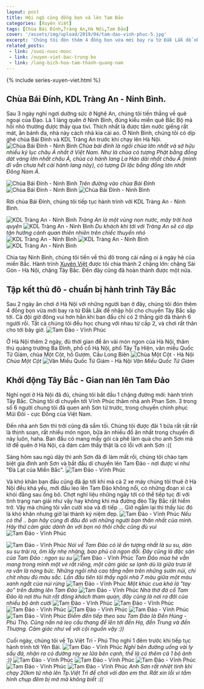 ```yaml
---
layout: post
title: Hội ngộ cùng đồng bọn và lên Tam Đảo
categories: [Xuyên Việt]
tags: [Chùa Bái Đính,Tràng An,Hà Nội,Tam Đảo]
cover: '/assets/img/upload/2019/04/tam-dao-vinh-phuc-5.jpg'
excerpt: 'Chúng tôi đón thêm 4 đồng bọn vừa mới bay ra từ Đắk Lắk để nhập hội cho chuyến Tây Bắc sắp tới. Cả đội giờ đông vui hơn hẳn khi ban đầu chỉ có 2 thằng giờ đã thành 6 người rồi'
related_posts:
 - link: /suoi-nuoc-mooc
 - link: /xuyen-viet-bac-trung-bo
 - link: /lang-bich-hoa-tam-thanh-quang-nam
---
```

{% include series-xuyen-viet.html %}

## Chùa Bái Đính, KDL Tràng An - Ninh Bình.
Sau 3 ngày nghỉ ngơi dưỡng sức ở Nghệ An, chúng tôi tiến thẳng về quê ngoại của Đạo. Là 1 làng quên ở Ninh Bình, đúng kiểu miền quê Bắc Bộ mà hồi nhỏ thường được thấy qua tivi. Thích nhất là được tắm nước giếng rất mát, ăn bánh đa, nhà này cách nhà kia cái ao.
Ở Ninh Bình, chúng tôi có dịp ghé chùa Bái Đính và KDL Tràng An trước khi chạy lên Hà Nội.
![Chùa Bái Đính - Ninh Bình](assets/img/upload/2019/04/chua-bai-dinh-6.jpg)
*Chùa bái đính là ngôi chùa lớn nhất và sở hữu nhiều kỷ lục châu Á nhất ở Việt Nam. Như là chùa có tượng Phật bằng đồng dát vàng lớn nhất châu Á, chùa có hành lang La Hán dài nhất châu Á (mình đi vẫn chưa hết cái hành lang này), có tượng Di lặc bằng đồng lớn nhất Đông Nam Á.*

![Chùa Bái Đính - Ninh Bình](assets/img/upload/2019/04/chua-bai-dinh.jpg)
*Trên đường vào chùa Bái Đính*
![Chùa Bái Đính - Ninh Bình](assets/img/upload/2019/04/chua-bai-dinh-5.jpg)
![Chùa Bái Đính - Ninh Bình](assets/img/upload/2019/04/chua-bai-dinh-3.jpg)

Rời chùa Bái Đính, chúng tôi tiếp tục hành trình với KDL Tràng An - Ninh Bình.

![KDL Tràng An - Ninh Bình](assets/img/upload/2019/04/kdl-trang-an-ninh-binh-2.jpg)
*Tràng An là một vùng non nước, mây trời hoà quyện*
![KDL Tràng An - Ninh Bình](assets/img/upload/2019/04/kdl-trang-an-ninh-binh-1.jpg)
*Du khách khi tới với Tràng An sẽ có dịp tận hưởng cảnh quan thiên nhiên trên chiếc thuyền nhỏ*
![KDL Tràng An - Ninh Bình](assets/img/upload/2019/04/kdl-trang-an-ninh-binh-6.jpg)
![KDL Tràng An - Ninh Bình](assets/img/upload/2019/04/kdl-trang-an-ninh-binh-3.jpg)
![KDL Tràng An - Ninh Bình](assets/img/upload/2019/04/kdl-trang-an-ninh-binh-4.jpg)

Chia tay Ninh Bình, chúng tôi tiến về thủ đô trong cái nắng oi ả ngày hè của miền Bắc. 
Hành trình [Xuyên Việt](/xuyen-viet) được tôi chia thành 2 chặng lớn: chặng Sài Gòn - Hà Nội, chặng Tây Bắc. Đến đây cũng đã hoàn thành được một nửa.

## Tập kết thủ đô - chuẩn bị hành trình Tây Bắc
Sau 2 ngày ăn chơi ở Hà Nội với những người bạn ở đây, chúng tôi đón thêm 4 đồng bọn vừa mới bay ra từ Đắk Lắk để nhập hội cho chuyến Tây Bắc sắp tới. Cả đội giờ đông vui hơn hẳn khi ban đầu chỉ có 2 thằng giờ đã thành 6 người rồi. Tất cả chúng tôi đều học chung với nhau từ cấp 2, và chơi rất thân cho tới bây giờ.
![Tam Đảo - Vĩnh Phúc](assets/img/upload/2019/04/tam-dao-vinh-phuc-5.jpg)

Ở Hà Nội thêm 2 ngày, đủ thời gian để ăn vài món ngon của Hà Nội, thăm thú quảng trường Ba Đình, phố cổ Hà Nội, phố Tây Tạ Hiện, văn miếu Quốc Tử Giám, chùa Một Cột, hồ Gươm, Cầu Long Biên
![Chùa Một Cột - Hà Nội](assets/img/upload/2019/04/chua-mot-cot-ha-noi.jpg)
*Chùa Một Cột*
![Văn Miếu Quốc Tử Giám - Hà Nội](assets/img/upload/2019/04/van-mieu-quoc-tu-giam-ha-noi.jpg)
*Văn Miếu Quốc Tử Giám*



## Khởi động Tây Bắc - Gian nan lên Tam Đảo
Nghỉ ngơi ở Hà Nội đã đủ, chúng tôi bắt đầu 1 chặng đường mới: hành trình Tây Bắc.
Chúng tôi di chuyển tới Vĩnh Phúc thăm nhà anh Phan Sơn. 3 trong số 6 người chung tôi đã quen anh Sơn từ trước, trong chuyến chinh phục Mũi Đôi - cực Đông của Việt Nam. 

Đến nhà anh Sơn thì trời cũng đã sẩm tối. Chúng tôi được đãi 1 bữa rất rất rất là thịnh soạn, rất nhiều món ngon, bữa ăn nhiều đồ ăn nhất trong chuyến đi này luôn, haha. Ban đầu có mang mấy gói cà phê làm quà cho anh Sơn mà lỡ để quên ở Hà Nội, cả đám cảm thấy thật là có lỗi với anh Sơn :((
<!-- Ảnh ở cầu gì đó gần nhà anh Sơn -->
Sáng hôm sau ngủ dậy thì anh Sơn đã đi làm mất rồi, chúng tôi chào tạm biệt gia đình anh Sơn và bắt đầu di chuyển lên Tam Đảo - nơi được ví như "Đà Lạt của Miền Bắc".
![Tam Đảo - Vĩnh Phúc](assets/img/upload/2019/04/tam-dao-vinh-phuc-12.jpg)

Và khó khăn ban đầu cũng đã ập tới khi mà cả 2 xe máy chúng tôi thuê ở Hà Nội đều khá yếu, mới đầu leo lên Tam Đảo không nổi, có những đoạn xì cả khói đằng sau ống bô. Chợt nghĩ liệu những ngày tới có thể tiếp tục đi với tình trạng nan giải như vậy hay không khi mà đường đèo Tây Bắc rất hiểm trở. Vậy mà chúng tôi vẫn cười xòa và đi tiếp ... Giờ ngẫm lại thì thấy lúc đó là khó khăn nhưng giờ lại thành kỷ niệm đẹp.
![Tam Đảo - Vĩnh Phúc](assets/img/upload/2019/04/tam-dao-vinh-phuc-17.jpg)
*Nếu có thể .. bạn hãy cùng đi đâu đó với những người bạn thân nhất của mình. Hãy thử cảm giác dành ăn với bọn nó thôi chắc cũng đủ vui*
![Tam Đảo - Vĩnh Phúc](assets/img/upload/2019/04/tam-dao-vinh-phuc-19.jpg)



![Tam Đảo - Vĩnh Phúc](assets/img/upload/2019/04/tam-dao-vinh-phuc-15.jpg)
*Nói về Tam Đảo có lẽ ấn tượng nhất là su su, dàn su su trải ra, ôm lấy nhẹ nhàng, bao phủ cả ngọn đồi. Đây cũng là đặc sản của Tam Đảo : ngọn su su*
![Tam Đảo - Vĩnh Phúc](assets/img/upload/2019/04/tam-dao-3.jpg)
*Tam Đảo mùa hè vẫn mang trong mình một vẻ rất riêng, một cảm giác se lạnh dù là giữa trưa lẽ ra vẫn là nóng bức. Những ngôi nhà cao tầng nằm trên những sườn núi, chi chít nhau đủ màu sắc. Lần đầu tiên tôi thấy ngôi nhà 7 màu giữa một màu xanh ngắt của núi rừng*
![Tam Đảo - Vĩnh Phúc](assets/img/upload/2019/04/tam-dao-vinh-phuc-1.jpg)
*Một khúc cua khá là "tay áo" trên đường lên Tam Đảo*
![Tam Đảo - Vĩnh Phúc](assets/img/upload/2019/04/tam-dao-vinh-phuc-3.jpg)
*Nhà thờ đá cổ Tam Đảo là nơi thu hút rất đông khách tham quan, đây cũng là nơi ra đời của nhiều bộ ảnh cưới*
![Tam Đảo - Vĩnh Phúc](assets/img/upload/2019/04/tam-dao-vinh-phuc-2.jpg)
![Tam Đảo - Vĩnh Phúc](assets/img/upload/2019/04/tam-dao-vinh-phuc-4.jpg)
![Tam Đảo - Vĩnh Phúc](assets/img/upload/2019/04/tam-dao-vinh-phuc-6.jpg)
![Tam Đảo - Vĩnh Phúc](assets/img/upload/2019/04/tam-dao-vinh-phuc-8.jpg)
![Tam Đảo - Vĩnh Phúc](assets/img/upload/2019/04/tam-dao-vinh-phuc-9.jpg)
![Tam Đảo - Vĩnh Phúc](assets/img/upload/2019/04/den-hung-phu-tho.jpg)
*Điểm đến tiếp theo sau Tam Đảo là Đền Hùng - Phú Thọ. Cũng nấn ná leo cầu thang để lên tới đền Hạ, đền Trung và đền Thượng. Cảm giác như về với cội nguồn vậy :))*

Cuối ngày, chúng tôi về Tp.Việt Trì - Phú Thọ nghỉ 1 đêm trước khi tiếp tục hành trình tới Yên Bái.
![Tam Đảo - Vĩnh Phúc](assets/img/upload/2019/04/phu-tho-2.jpg)
*Nghỉ bên đường uống vài ly sấu đá, nhận ra có đường ray xe lửa bên cạnh, thế là có thêm cả 1 bộ ảnh :))*
![Tam Đảo - Vĩnh Phúc](assets/img/upload/2019/04/duong-ray-1.jpg)
![Tam Đảo - Vĩnh Phúc](assets/img/upload/2019/04/duong-ray-2.jpg)
![Tam Đảo - Vĩnh Phúc](assets/img/upload/2019/04/duong-ray-3.jpg)
![Tam Đảo - Vĩnh Phúc](assets/img/upload/2019/04/phu-tho-8.jpg)
![Tam Đảo - Vĩnh Phúc](assets/img/upload/2019/04/anh-son-tp-viet-tri.jpg)
*Anh Sơn rất nhiệt tình khi chạy 20km từ nhà lên Tp.Việt Trì để chơi với đàn em thơ. Rất xin lỗi vì tấm hình chụp đêm bị mờ mà không biết :((*
